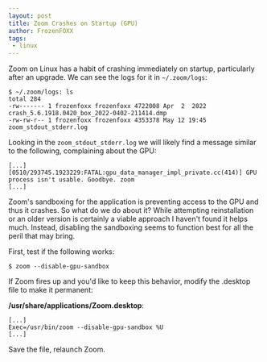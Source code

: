 ```yaml
---
layout: post
title: Zoom Crashes on Startup (GPU)
author: FrozenFOXX
tags:
 - linux
---
```


Zoom on Linux has a habit of crashing immediately on startup, particularly after an upgrade. We can see the logs for it in `~/.zoom/logs`:

```
$ ~/.zoom/logs: ls
total 284
-rw------- 1 frozenfoxx frozenfoxx 4722008 Apr  2  2022 crash_5.6.1918.0420_box_2022-0402-211414.dmp
-rw-rw-r-- 1 frozenfoxx frozenfoxx 4353378 May 12 19:45 zoom_stdout_stderr.log
```

Looking in the `zoom_stdout_stderr.log` we will likely find a message similar to the following, complaining about the GPU:

```
[...]
[0510/293745.1923229:FATAL:gpu_data_manager_impl_private.cc(414)] GPU process isn't usable. Goodbye. zoom
[...]
```

Zoom's sandboxing for the application is preventing access to the GPU and thus it crashes. So what do we do about it? While attempting reinstallation or an older version is certainly a viable approach I haven't found it helps much. Instead, disabling the sandboxing seems to function best for all the peril that may bring.

First, test if the following works:

```
$ zoom --disable-gpu-sandbox
```

If Zoom fires up and you'd like to keep this behavior, modify the .desktop file to make it permanent:

**/usr/share/applications/Zoom.desktop**:
```
[...]
Exec=/usr/bin/zoom --disable-gpu-sandbox %U
[...]
```

Save the file, relaunch Zoom.
